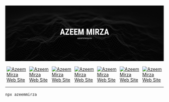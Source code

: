 [![Azeem Mirza](/assets/banner.png)](https://azeemmirza.co)

<div style="display: flex; flex-flow: row; align-items: center; justify-content: center;">
<a href="https://azeemmirza.co" style="margin: 0 4px">
<img src="https://img.shields.io/badge/website-000?style=for-the-badge&logo=atandt&logoColor=white" alt="Azeem Mirza Web Site">
</a>
<a href="https://azeemmirza.co/blog" style="margin: 0 4px">
<img src="https://img.shields.io/badge/Blog-000?style=for-the-badge&logo=wordpress&logoColor=white" alt="Azeem Mirza Web Site">
</a>
<a href="https://instagram.com/azeeemmirza" style="margin: 0 4px">
<img src="https://img.shields.io/badge/Instagram-000?style=for-the-badge&logo=instagram&logoColor=white" alt="Azeem Mirza Web Site">
</a>

<a href="https://twitter.com/azeeemmirza" style="margin: 0 4px">
<img src="https://img.shields.io/badge/Twitter-000?style=for-the-badge&logo=twitter&logoColor=white" alt="Azeem Mirza Web Site">
</a>

<a href="https://linkedin.com/in/azeeemmirza" style="margin: 0 4px">
<img src="https://img.shields.io/badge/LinkedIn-000?style=for-the-badge&logo=linkedin&logoColor=white" alt="Azeem Mirza Web Site">
</a>

<a href="https://github.com/azeemmirza" style="margin: 0 4px">
<img src="https://img.shields.io/badge/github-000000?style=for-the-badge&logo=github&logoColor=white" alt="Azeem Mirza Web Site">
</a>
<a href="https://azeemmirza.co/rss" style="margin: 0 4px">
<img src="https://img.shields.io/badge/rss-000000?style=for-the-badge&logo=rss&logoColor=white" alt="Azeem Mirza Web Site">
</a>
</div>

<!---

## Technologies

![Alt](https://img.shields.io/badge/JavaScript-333?style=for-the-badge&logo=javascript&logoColor=F7DF1E)
![Alt](https://img.shields.io/badge/TypeScript-333?style=for-the-badge&logo=typescript&logoColor=007ACC)
![Alt](https://img.shields.io/badge/Node.js-333?style=for-the-badge&logo=node.js&logoColor=43853D)
![Alt](https://img.shields.io/badge/Python-333?style=for-the-badge&logo=python&logoColor=3776AB)
![Alt](https://img.shields.io/badge/BASH-333?style=for-the-badge&logo=gnu-bash&logoColor=white)



![](https://img.shields.io/badge/NestJS-333?style=for-the-badge&logo=nestjs&logoColor=E0234E)
![](https://img.shields.io/badge/Django-333?style=for-the-badge&logo=django&logoColor=092E20)
![](https://img.shields.io/badge/Next.JS-333?style=for-the-badge&logo=next.js&logoColor=white)
![](https://img.shields.io/badge/Express.js-333?style=for-the-badge&logo=express)

![Alt](https://img.shields.io/badge/Angular-333?style=for-the-badge&logo=angular&logoColor=DD0031)
![Alt](https://img.shields.io/badge/React-333?style=for-the-badge&logo=react&logoColor=61DAFB)
![](https://img.shields.io/badge/React_Native-333?style=for-the-badge&logo=react&logoColor=61DAFB)
![](https://img.shields.io/badge/Gatsby-333?style=for-the-badge&logo=gatsby&logoColor=663399)
![](https://img.shields.io/badge/Svelte-333?style=for-the-badge&logo=svelte&logoColor=4A4A55)


![Alt](https://img.shields.io/badge/HTML5-333?style=for-the-badge&logo=html5&logoColor=E34F26)
![](https://img.shields.io/badge/CSS3-333?style=for-the-badge&logo=css3&logoColor=1572B6)
![](https://img.shields.io/badge/Sass-333?style=for-the-badge&logo=sass&logoColor=CC6699)
![](https://img.shields.io/badge/Tailwind_CSS-333?style=for-the-badge&logo=tailwind-css&logoColor=38B2AC)
![](https://img.shields.io/badge/Material--UI-333?style=for-the-badge&logo=mui&logoColor=0081CB)
![](https://img.shields.io/badge/Bootstrap-333?style=for-the-badge&logo=bootstrap&logoColor=563D7C)

![](https://img.shields.io/badge/Redux-333?style=for-the-badge&logo=redux&logoColor=593D88)
![](https://img.shields.io/badge/React_Router-333?style=for-the-badge&logo=react-router&logoColor=CA4245)
![](https://img.shields.io/badge/Lodash-333?style=for-the-badge&logo=lodash&logoColor=3492FF)
![](https://img.shields.io/badge/Webpack-333?style=for-the-badge&logo=webpack&logoColor=3423A6)
![](https://img.shields.io/badge/Sequelize-333?style=for-the-badge&logo=Sequelize&logoColor=52B0E7)
![](https://img.shields.io/badge/Prisma-333?style=for-the-badge&logo=Prisma&logoColor=3982CE)

![](https://img.shields.io/badge/GIT-333?style=for-the-badge&logo=git&logoColor=E44C30)
![](https://img.shields.io/badge/GitHub_Actions-333?style=for-the-badge&logo=github-actions&logoColor=2088FF)
![](https://img.shields.io/badge/Markdown-333?style=for-the-badge&logo=markdown&logoColor=white)
![](https://img.shields.io/badge/eslint-333?style=for-the-badge&logo=eslint&logoColor=3A33D1)
![](https://img.shields.io/badge/prettier-333?style=for-the-badge&logo=prettier&logoColor=1A2C34)
![](https://img.shields.io/badge/stylelint-333?style=for-the-badge&logo=stylelint&logoColor=white)


![](https://img.shields.io/badge/MySQL-333?style=for-the-badge&logo=mysql&logoColor=4479A1)
![](https://img.shields.io/badge/PostgreSQL-333?style=for-the-badge&logo=postgresql&logoColor=316192)
![](https://img.shields.io/badge/MongoDB-333?style=for-the-badge&logo=mongodb&logoColor=4EA94B)

![](https://img.shields.io/badge/Vercel-333?style=for-the-badge&logo=vercel&logoColor=white)
![](https://img.shields.io/badge/Netlify-333?style=for-the-badge&logo=netlify&logoColor=00C7B7)
![](https://img.shields.io/badge/Amazon_AWS-333?style=for-the-badge&logo=amazon-aws&logoColor=FF9900)

-->
---
```bash
npx azeemmirza
```








